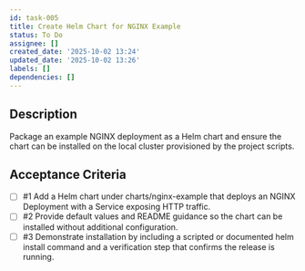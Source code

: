 ```yaml
---
id: task-005
title: Create Helm Chart for NGINX Example
status: To Do
assignee: []
created_date: '2025-10-02 13:24'
updated_date: '2025-10-02 13:26'
labels: []
dependencies: []
---
```


## Description

<!-- SECTION:DESCRIPTION:BEGIN -->
Package an example NGINX deployment as a Helm chart and ensure the chart can be installed on the local cluster provisioned by the project scripts.
<!-- SECTION:DESCRIPTION:END -->

## Acceptance Criteria
<!-- AC:BEGIN -->
- [ ] #1 Add a Helm chart under charts/nginx-example that deploys an NGINX Deployment with a Service exposing HTTP traffic.
- [ ] #2 Provide default values and README guidance so the chart can be installed without additional configuration.
- [ ] #3 Demonstrate installation by including a scripted or documented helm install command and a verification step that confirms the release is running.
<!-- AC:END -->
